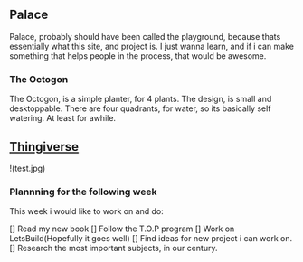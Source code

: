 ## Palace

Palace, probably should have been called the playground, because thats essentially what this site, and project is. I just wanna learn, and if i can make something that helps people in the process, that would be awesome.

### The Octogon

The Octogon, is a simple planter, for 4 plants. The design, is small and desktoppable. There are four quadrants, for water, so its basically self watering. At least for awhile. 

[Thingiverse](https://www.thingiverse.com)
---
!(test.jpg)

### Plannning for the following week

This week i would like to work on and do:

[] Read my new book
[] Follow the T.O.P program
[] Work on LetsBuild(Hopefully it goes well)
[] Find ideas for new project i can work on.
[] Research the most important subjects, in our century.
